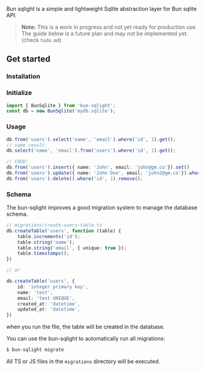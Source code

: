 
Bun sqlight is a simple and lightweight Sqlite abstraction layer for Bun sqlite API.

> **Note:** This is a work in progress and not yet ready for production use. The guide below is a future plan and may not be implemented yet. (check `todo.md`)

## Get started

### Installation

### Initialize

```ts
import { BunSqlite } from 'bun-sqlight';
const db = new BunSqlite('mydb.sqlite');
```

### Usage

```ts
db.from('users').select('name', 'email').where('id', 1).get();
// same result:
db.select('name', 'email').from('users').where('id', 1).get();

// CRUD:
db.from('users').insert({ name: 'John', email: 'john@gm.co'}).set()
db.from('users').update({ name: 'John Doe', email: 'john2@gm.co'}).where('id', 1).set();
db.from('users').delete().where('id', 1).remove();
```

### Schema

The bun-sqlight improves a good migration system to manage the database schema.

```ts
// migrations/create-users-table.ts
db.createTable('users', function (table) {
    table.increments('id');
    table.string('name');
    table.string('email', { unique: true });
    table.timestamps();
})

// or 

db.createTable('users', {
    id: 'integer primary key',
    name: 'text',
    email: 'text UNIQUE',
    created_at: 'datetime',
    updated_at: 'datetime',
})
```

when you run the file, the table will be created in the database.

You can use the bun-sqlight to automatically run all migrations:

```bash
$ bun-sqlight migrate
```
All TS or JS files in the `migrations` directory will be executed.
